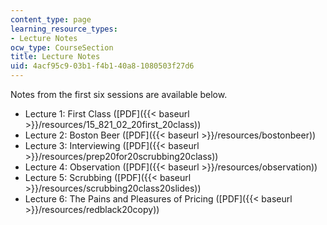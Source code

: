 ```yaml
---
content_type: page
learning_resource_types:
- Lecture Notes
ocw_type: CourseSection
title: Lecture Notes
uid: 4acf95c9-03b1-f4b1-40a8-1080503f27d6
---
```


Notes from the first six sessions are available below.

*   Lecture 1: First Class ([PDF]({{< baseurl >}}/resources/15_821_02_20first_20class))
*   Lecture 2: Boston Beer ([PDF]({{< baseurl >}}/resources/bostonbeer))
*   Lecture 3: Interviewing ([PDF]({{< baseurl >}}/resources/prep20for20scrubbing20class))
*   Lecture 4: Observation ([PDF]({{< baseurl >}}/resources/observation))
*   Lecture 5: Scrubbing ([PDF]({{< baseurl >}}/resources/scrubbing20class20slides))
*   Lecture 6: The Pains and Pleasures of Pricing ([PDF]({{< baseurl >}}/resources/redblack20copy))